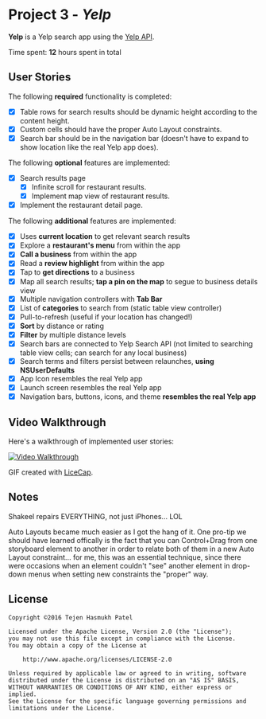 # Project 3 - *Yelp*

**Yelp** is a Yelp search app using the [Yelp API](http://www.yelp.com/developers/documentation/v2/search_api).

Time spent: **12** hours spent in total

## User Stories

The following **required** functionality is completed:

- [X] Table rows for search results should be dynamic height according to the content height.
- [X] Custom cells should have the proper Auto Layout constraints.
- [X] Search bar should be in the navigation bar (doesn't have to expand to show location like the real Yelp app does).

The following **optional** features are implemented:

- [X] Search results page
   - [X] Infinite scroll for restaurant results.
   - [X] Implement map view of restaurant results.
- [X] Implement the restaurant detail page.

The following **additional** features are implemented:

- [X] Uses **current location** to get relevant search results
- [X] Explore a **restaurant's menu** from within the app
- [X] **Call a business** from within the app
- [X] Read a **review highlight** from within the app
- [X] Tap to **get directions** to a business
- [X] Map all search results; **tap a pin on the map** to segue to business details view
- [X] Multiple navigation controllers with **Tab Bar**
- [X] List of **categories** to search from (static table view controller)
- [X] Pull-to-refresh (useful if your location has changed!)
- [X] **Sort** by distance or rating
- [X] **Filter** by multiple distance levels
- [X] Search bars are connected to Yelp Search API (not limited to searching table view cells; can search for any local business)
- [X] Search terms and filters persist between relaunches, **using NSUserDefaults**
- [X] App Icon resembles the real Yelp app
- [X] Launch screen resembles the real Yelp app
- [X] Navigation bars, buttons, icons, and theme **resembles the real Yelp app**

## Video Walkthrough 

Here's a walkthrough of implemented user stories:

[<img src='http://img.tejen.net/4aa8eb5ca00b98dcf94736162d041d73.gif' title='Video Walkthrough' width='' alt='Video Walkthrough' />](http://x.tejen.net/js3)

GIF created with [LiceCap](http://www.cockos.com/licecap/).

## Notes

Shakeel repairs EVERYTHING, not just iPhones... LOL

Auto Layouts became much easier as I got the hang of it. One pro-tip we should have learned offically is the fact that you can Control+Drag from one storyboard element to another in order to relate both of them in a new Auto Layout constraint... for me, this was an essential technique, since there were occasions when an element couldn't "see" another element in drop-down menus when setting new constraints the "proper" way.

## License

    Copyright ©2016 Tejen Hasmukh Patel

    Licensed under the Apache License, Version 2.0 (the "License");
    you may not use this file except in compliance with the License.
    You may obtain a copy of the License at

        http://www.apache.org/licenses/LICENSE-2.0

    Unless required by applicable law or agreed to in writing, software
    distributed under the License is distributed on an "AS IS" BASIS,
    WITHOUT WARRANTIES OR CONDITIONS OF ANY KIND, either express or implied.
    See the License for the specific language governing permissions and
    limitations under the License.
